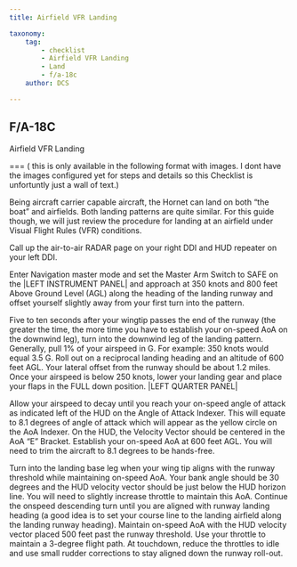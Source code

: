 ```yaml
---
title: Airfield VFR Landing 

taxonomy:
    tag:
        - checklist
        - Airfield VFR Landing 
        - Land
        - f/a-18c
    author: DCS

---
```


## F/A-18C 
Airfield VFR Landing 

===
( this is only available in the following format with images.  I dont have the images configured yet for steps and details so this Checklist is unfortuntly just a wall of text.)

Being aircraft carrier capable aircraft, the Hornet can land on both “the boat” and airfields. Both landing patterns are quite similar. For this guide though, we will just review the procedure for landing at an airfield under Visual Flight Rules (VFR) conditions.

Call up the air-to-air RADAR page on your right DDI and HUD repeater on your left DDI. 

Enter Navigation master mode and set the Master Arm Switch to SAFE on the |LEFT INSTRUMENT PANEL| and approach at 350 knots and 800 feet Above Ground Level (AGL) along the heading of the landing runway and offset yourself slightly away from your first turn into the pattern.  
 
Five to ten seconds after your wingtip passes the end of the runway (the greater the time, the more time you have to establish your on-speed AoA on the downwind leg), turn into the downwind leg of the landing pattern. Generally, pull 1% of your airspeed in G. For example: 350 knots would equal 3.5 G. Roll out on a reciprocal landing heading and an altitude of 600 feet AGL. Your lateral offset from the runway should be about 1.2 miles. Once your airspeed is below 250 knots, lower your landing gear and place your flaps in the FULL down position. |LEFT QUARTER PANEL| 

Allow your airspeed to decay until you reach your on-speed angle of attack as indicated left of the HUD on the Angle of Attack Indexer. This will equate to 8.1 degrees of angle of attack which will appear as the yellow circle on the AoA Indexer. On the HUD, the Velocity Vector should be centered in the AoA “E” Bracket. Establish your on-speed AoA at 600 feet AGL. You will need to trim the aircraft to 8.1 degrees to be hands-free. 

Turn into the landing base leg when your wing tip aligns with the runway threshold while maintaining on-speed AoA. Your bank angle should be 30 degrees and the HUD velocity vector should be just below the HUD horizon line. You will need to slightly increase throttle to maintain this AoA. Continue the onspeed descending turn until you are aligned with runway landing heading (a good idea is to set your course line to the landing airfield along the landing runway heading). Maintain on-speed AoA with the HUD velocity vector placed 500 feet past the runway threshold. Use your throttle to maintain a 3-degree flight path. At touchdown, reduce the throttles to idle and use small rudder corrections to stay aligned down the runway roll-out.   